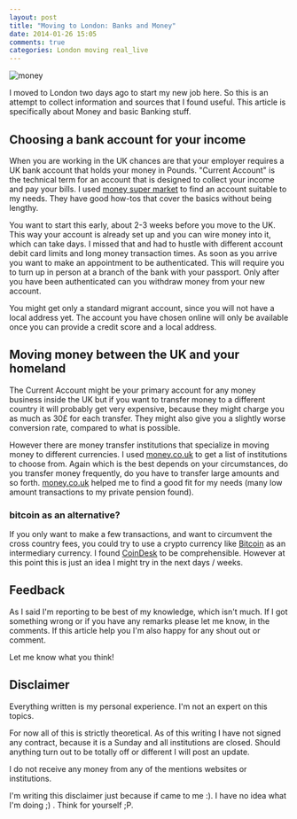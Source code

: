 ```yaml
---
layout: post
title: "Moving to London: Banks and Money"
date: 2014-01-26 15:05
comments: true
categories: London moving real_live
---
```


![money](/images/money.jpg)

I moved to London two days ago to start my new job here.
So this is an attempt to collect information and sources that I found useful.
This article is specifically about Money and basic Banking stuff.

<!-- more -->

## Choosing a bank account for your income

When you are working in the UK chances are that your employer requires a UK
bank account that holds your money in Pounds.
"Current Account" is the technical term for an account that is designed to
collect your income and pay your bills.
I used [money super market](http://www.moneysupermarket.com/current-accounts/search/results/?goal=CUR_INTEREST)
to find an account suitable to my needs.
They have good how-tos that cover the basics without being lengthy.

You want to start this early, about 2-3 weeks before you move to the UK.
This way your account is already set up and you can wire money into it, which
can take days.
I missed that and had to hustle with different account debit card limits and 
long money transaction times.
As soon as you arrive you want to make an appointment to be authenticated. 
This will require you to turn up in person at a branch of the bank with your 
passport.
Only after you have been authenticated can you withdraw money from your new
account.

You might get only a standard migrant account, since you will not have a local
address yet.
The account you have chosen online will only be available once you can provide
a credit score and a local address.


## Moving money between the UK and your homeland

The Current Account might be your primary account for any money business inside
the UK but if you want to transfer money to a different country it will probably 
get very expensive, because they might charge you as much as 30£ for each transfer.
They might also give you a slightly worse conversion rate, compared to what 
is possible.

However there are money transfer institutions that specialize in moving money
to different currencies.
I used [money.co.uk](http://www.money.co.uk/money-transfers/money-transfer-to-germany.htm)
to get a list of institutions to choose from.
Again which is the best depends on your circumstances, do you transfer money
frequently, do you have to transfer large amounts and so forth.
[money.co.uk](http://www.money.co.uk/money-transfers/money-transfer-to-germany.htm)
helped me to find a good fit for my needs (many low amount transactions
to my private pension found).


### bitcoin as an alternative?

If you only want to make a few transactions, and want to circumvent the cross
country fees, you could try to use a crypto currency like 
[Bitcoin](http://www.coindesk.com/information/what-is-bitcoin/) as an 
intermediary currency.
I found [CoinDesk](http://www.coindesk.com/) to be comprehensible.
However at this point this is just an idea I might try in the next days / weeks.


## Feedback

As I said I'm reporting to be best of my knowledge, which isn't much.
If I got something wrong or if you have any remarks please let me
know, in the comments.
If this article help you I'm also happy for any shout out or comment.

Let me know what you think!


## Disclaimer

Everything written is my personal experience. 
I'm not an expert on this topics.

For now all of this is strictly theoretical. As of this writing I have not
signed any contract, because it is a Sunday and all institutions are closed.
Should anything turn out to be totally off or different I will post an update.

I do not receive any money from any of the mentions websites or institutions.

I'm writing this disclaimer just because if came to me :).
I have no idea what I'm doing ;) .
Think for yourself ;P.
